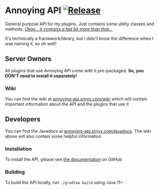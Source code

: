 # Annoying API [![Release](https://jitpack.io/v/srnyx/annoying-api.svg)](https://annoying-api.srnyx.com/jitpack)

General purpose API for my plugins. Just contains some utility classes and methods. *[Okay... it contains a tad bit more than that...](#developers)*

It's technically a framework/library, but I didn't know the difference when I was naming it, so oh well!

## Server Owners

All plugins that use Annoying API come with it pre-packaged. **So, you DON'T need to install it separately!**

### Wiki

You can find the wiki at [annoying-api.srnyx.com/wiki](https://annoying-api.srnyx.com/wiki) which will contain important information about the API and the plugins that use it

## Developers

You can find the Javadocs at [annoying-api.srnyx.com/javadocs](https://annoying-api.srnyx.com/javadocs). The wiki above will also contain some helpful information

### Installation

To install the API, please see [the documentation](https://annoying-api.srnyx.com/wiki/installation) on GitHub

### Building

To build the API locally, run `./gradlew build` using Java 11+
